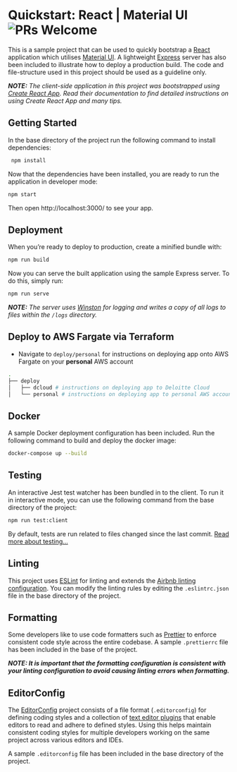 # Quickstart: React | Material UI ![PRs Welcome](https://img.shields.io/badge/PRs-welcome-green.svg?style=flat-square)

This is a sample project that can be used to quickly bootstrap a [React](https://reactjs.org) application which utilises [Material UI](https://material-ui.com/). A lightweight [Express](https://expressjs.com/) server has also been included to illustrate how to deploy a production build. The code and file-structure used in this project should be used as a guideline only.

_**NOTE:** The client-side application in this project was bootstrapped using [Create React App](https://create-react-app.dev/). Read their documentation to find detailed instructions on using Create React App and many tips._

## Getting Started

In the base directory of the project run the following command to install dependencies:

```sh
 npm install
```

Now that the dependencies have been installed, you are ready to run the application in developer mode:

```sh
npm start
```

Then open http://localhost:3000/ to see your app.

## Deployment

When you’re ready to deploy to production, create a minified bundle with:

```sh
npm run build
```

Now you can serve the built application using the sample Express server. To do this, simply run:

```sh
npm run serve
```

_**NOTE:** The server uses [Winston](https://github.com/winstonjs/winston) for logging and writes a copy of all logs to files within the `/logs` directory._

## Deploy to AWS Fargate via Terraform

-   Navigate to `deploy/personal` for instructions on deploying app onto AWS Fargate on your **personal** AWS account

```sh
.
├── deploy
│   ├── dcloud # instructions on deploying app to Deloitte Cloud
│   └── personal # instructions on deploying app to personal AWS account
```

## Docker

A sample Docker deployment configuration has been included. Run the following command to build and deploy the docker image:

```sh
docker-compose up --build
```

## Testing

An interactive Jest test watcher has been bundled in to the client. To run it in interactive mode, you can use the following command from the base directory of the project:

```sh
npm run test:client
```

By default, tests are run related to files changed since the last commit. [Read more about testing...](https://create-react-app.dev/docs/running-tests/)

## Linting

This project uses [ESLint](https://eslint.org/) for linting and extends the [Airbnb linting configuration](https://github.com/airbnb/javascript). You can modify the linting rules by editing the `.eslintrc.json` file in the base directory of the project.

## Formatting

Some developers like to use code formatters such as [Prettier](https://prettier.io/) to enforce consistent code style across the entire codebase. A sample `.prettierrc` file has been included in the base of the project.

_**NOTE: It is important that the formatting configuration is consistent with your linting configuration to avoid causing linting errors when formatting.**_

## EditorConfig

The [EditorConfig](https://editorconfig.org/) project consists of a file format (`.editorconfig`) for defining coding styles and a collection of [text editor plugins](https://editorconfig.org/#download) that enable editors to read and adhere to defined styles. Using this helps maintain consistent coding styles for multiple developers working on the same project across various editors and IDEs.

A sample `.editorconfig` file has been included in the base directory of the project.
